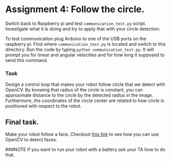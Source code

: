 # Assignment 4: Follow the circle.

Switch back to Raspberry pi and test `communication_test.py` script. Investigate what it is doing and try to apply that with your circle detection.

To test communication plug Arduino to one of the USB ports on the raspberry pi. Find where `communication_test.py` is located and switch to this directory. Run the code by typing `python communication_test.py`. It will prompt you for linear and angular velocities and for how long it supposed to send this command.

### Task
Design a control loop that makes your robot follow circle that we detect with OpenCV. By knowing that radius of the circle is constant, you can approximate distance to the circle by the detected radius in the image. Furthermore, the coordinates of the circle center are related to how circle is positioned with respect to the robot.

## Final task.
Make your robot follow a face. Checkout [this link]() to see how you can use OpenCV to detect faces.

###NOTE
If you want to run your robot with a battery ask your TA how to do that.